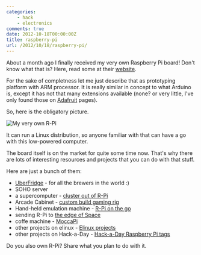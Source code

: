 ```yaml
---
categories: 
    - hack 
    - electronics
comments: true
date: 2012-10-18T00:00:00Z
title: raspberry-pi
url: /2012/10/18/raspberry-pi/
---
```


About a month ago I finally received my very own Raspberry Pi board!
Don't know what that is? Here, read some at their
[website](http://www.raspberrypi.org/).

For the sake of completness let me just describe that as prototyping
platform with ARM processor. It is really similar in concept to what
Arduino is, except it has not that many extensions available (none? or
very little, I've only found those on [Adafruit](http://adafruit.com/)
pages).

So, here is the obligatory picture. 

![My very own R-Pi](http://blog.innovative-labs.com/blog/raspberry-pi.jpg)

It can run a Linux distribution, so anyone familiar with that can have a
go with this low-powered computer. 

The board itself is on the market for quite some time now. That's why
there are lots of interesting resources and projects that you can do
with that stuff.

Here are just a bunch of them:

* [UberFridge](http://www.elcojacobs.com/uberfridge/) - for all the
  brewers in the world :)
* SOHO server 
* a supercomputer - [cluster out of R-Pi](http://www.southampton.ac.uk/mediacentre/features/raspberry_pi_supercomputer.shtml)
* Arcade Cabinet - [custom build gaming rig](http://www.raspberrypi.org/phpBB3/viewtopic.php?f=9&t=1814)
* Hand-held emulation machine - [R-Pi on the go](http://www.raspberrypi.org/phpBB3/viewtopic.php?f=9&t=4570)
* sending R-Pi to [the edge of Space](http://www.raspberrypi.org/phpBB3/viewtopic.php?f=9&t=2059)
* coffe machine - [MoccaPi](http://moccapi.blogspot.co.uk/)
* other projects on elinux - [Elinux projects](http://elinux.org/RPi_Projects)
* other projects on Hack-a-Day - [Hack-a-Day Raspberry Pi
  tags](http://hackaday.com/tag/raspberry-pi/)



Do you also own R-Pi? Share what you plan to do with it.
